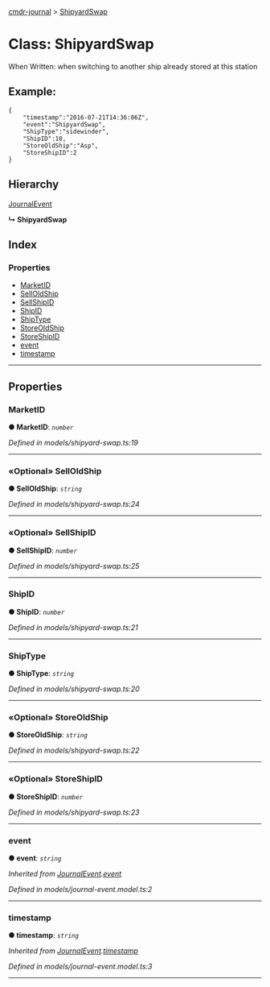 [cmdr-journal](../README.md) > [ShipyardSwap](../classes/shipyardswap.md)



# Class: ShipyardSwap


When Written: when switching to another ship already stored at this station

## Example:

    {
        "timestamp":"2016-07-21T14:36:06Z",
        "event":"ShipyardSwap",
        "ShipType":"sidewinder",
        "ShipID":10,
        "StoreOldShip":"Asp",
        "StoreShipID":2
    }

## Hierarchy


 [JournalEvent](journalevent.md)

**↳ ShipyardSwap**







## Index

### Properties

* [MarketID](shipyardswap.md#marketid)
* [SellOldShip](shipyardswap.md#selloldship)
* [SellShipID](shipyardswap.md#sellshipid)
* [ShipID](shipyardswap.md#shipid)
* [ShipType](shipyardswap.md#shiptype)
* [StoreOldShip](shipyardswap.md#storeoldship)
* [StoreShipID](shipyardswap.md#storeshipid)
* [event](shipyardswap.md#event)
* [timestamp](shipyardswap.md#timestamp)



---
## Properties
<a id="marketid"></a>

###  MarketID

**●  MarketID**:  *`number`* 

*Defined in models/shipyard-swap.ts:19*





___

<a id="selloldship"></a>

### «Optional» SellOldShip

**●  SellOldShip**:  *`string`* 

*Defined in models/shipyard-swap.ts:24*





___

<a id="sellshipid"></a>

### «Optional» SellShipID

**●  SellShipID**:  *`number`* 

*Defined in models/shipyard-swap.ts:25*





___

<a id="shipid"></a>

###  ShipID

**●  ShipID**:  *`number`* 

*Defined in models/shipyard-swap.ts:21*





___

<a id="shiptype"></a>

###  ShipType

**●  ShipType**:  *`string`* 

*Defined in models/shipyard-swap.ts:20*





___

<a id="storeoldship"></a>

### «Optional» StoreOldShip

**●  StoreOldShip**:  *`string`* 

*Defined in models/shipyard-swap.ts:22*





___

<a id="storeshipid"></a>

### «Optional» StoreShipID

**●  StoreShipID**:  *`number`* 

*Defined in models/shipyard-swap.ts:23*





___

<a id="event"></a>

###  event

**●  event**:  *`string`* 

*Inherited from [JournalEvent](journalevent.md).[event](journalevent.md#event)*

*Defined in models/journal-event.model.ts:2*





___

<a id="timestamp"></a>

###  timestamp

**●  timestamp**:  *`string`* 

*Inherited from [JournalEvent](journalevent.md).[timestamp](journalevent.md#timestamp)*

*Defined in models/journal-event.model.ts:3*





___


